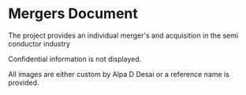 # Mergers Document

The project provides an individual merger's and acquisition in the semi conductor industry

Confidential information is not displayed.

All images are either custom by Alpa D Desai or a reference name is provided.
